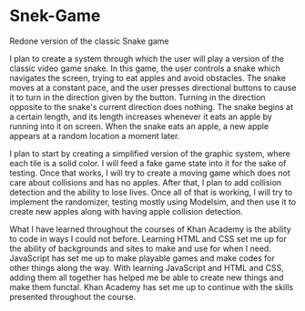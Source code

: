 # Snek-Game
Redone version of the classic Snake game


I plan to create a system through which the user will play a version of the classic video game
snake. In this game, the user controls a snake which navigates the screen, trying to eat apples and
avoid obstacles. The snake moves at a constant pace, and the user presses directional buttons to cause
it to turn in the direction given by the button. Turning in the direction opposite to the snake's current
direction does nothing. The snake begins at a certain length, and its length increases whenever it eats
an apple by running into it on screen. When the snake eats an apple, a new apple appears at a random
location a moment later.

I plan to start by creating a simplified version of the graphic system, where each tile is a solid
color. I will feed a fake game state into it for the sake of testing. Once that works, I will try to create a
moving game which does not care about collisions and has no apples. After that, I plan to add collision
detection and the ability to lose lives. Once all of that is working, I will try to implement the
randomizer, testing mostly using Modelsim, and then use it to create new apples along with having
apple collision detection.

What I have learned throughout the courses of Khan Academy is the ability to code in ways I could not before.
Learning HTML and CSS set me up for the ability of backgrounds and sites to make and use for when I need. 
JavaScript has set me up to make playable games and make codes for other things along the way. With learning JavaScript and HTML and CSS,
adding them all together has helped me be able to create new things and make them functal. 
Khan Academy has set me up to continue with the skills presented throughout the course.
